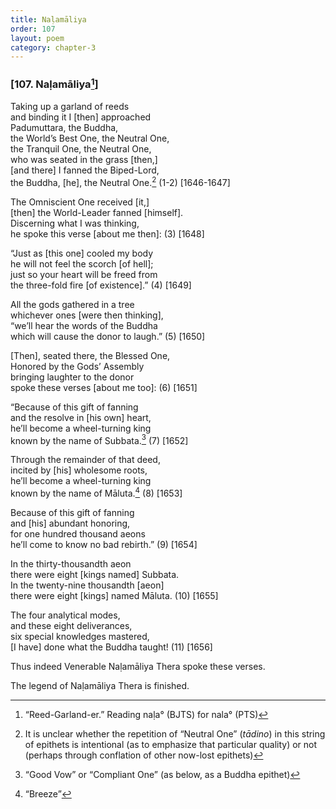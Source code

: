 ```yaml
---
title: Naḷamāliya
order: 107
layout: poem
category: chapter-3
---
```


### \[107. Naḷamāliya[^1]\]

Taking up a garland of reeds  
and binding it I \[then\] approached  
Padumuttara, the Buddha,  
the World’s Best One, the Neutral One,  
the Tranquil One, the Neutral One,  
who was seated in the grass \[then,\]  
\[and there\] I fanned the Biped-Lord,  
the Buddha, \[he\], the Neutral One.[^2] (1-2) \[1646-1647\]

The Omniscient One received \[it,\]  
\[then\] the World-Leader fanned \[himself\].  
Discerning what I was thinking,  
he spoke this verse \[about me then\]: (3) \[1648\]

“Just as \[this one\] cooled my body  
he will not feel the scorch \[of hell\];  
just so your heart will be freed from  
the three-fold fire \[of existence\].” (4) \[1649\]

All the gods gathered in a tree  
whichever ones \[were then thinking\],  
“we’ll hear the words of the Buddha  
which will cause the donor to laugh.” (5) \[1650\]

\[Then\], seated there, the Blessed One,  
Honored by the Gods’ Assembly  
bringing laughter to the donor  
spoke these verses \[about me too\]: (6) \[1651\]

“Because of this gift of fanning  
and the resolve in \[his own\] heart,  
he’ll become a wheel-turning king  
known by the name of Subbata.[^3] (7) \[1652\]

Through the remainder of that deed,  
incited by \[his\] wholesome roots,  
he’ll become a wheel-turning king  
known by the name of Māluta.[^4] (8) \[1653\]

Because of this gift of fanning  
and \[his\] abundant honoring,  
for one hundred thousand aeons  
he’ll come to know no bad rebirth.” (9) \[1654\]

In the thirty-thousandth aeon  
there were eight \[kings named\] Subbata.  
In the twenty-nine thousandth \[aeon\]  
there were eight \[kings\] named Māluta. (10) \[1655\]

The four analytical modes,  
and these eight deliverances,  
six special knowledges mastered,  
\[I have\] done what the Buddha taught! (11) \[1656\]

Thus indeed Venerable Naḷamāliya Thera spoke these verses.

The legend of Naḷamāliya Thera is finished.

[^1]: “Reed-Garland-er.” Reading naḷa° (BJTS) for nala° (PTS)

[^2]: It is unclear whether the repetition of “Neutral One” (*tādino*) in this string of epithets is intentional (as to emphasize that particular quality) or not (perhaps through conflation of other now-lost epithets)

[^3]: “Good Vow” or “Compliant One” (as below, as a Buddha epithet)

[^4]: “Breeze”
